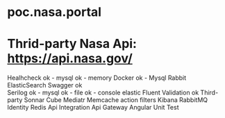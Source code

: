 # poc.nasa.portal

# Thrid-party Nasa Api: https://api.nasa.gov/

Healhcheck
	ok - mysql
	ok - memory
Docker
	ok - Mysql
	Rabbit
	ElasticSearch
Swagger
	ok	
Serilog
	ok - mysql
	ok - file
	ok - console
	elastic
Fluent Validation
	ok
Third-party
Sonnar Cube
Mediatr
Memcache
action filters
Kibana
RabbitMQ
Identity
Redis
Api Integration
Api Gateway
Angular
Unit Test